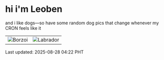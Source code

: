 # hi i'm Leoben

and i like dogs—so have some random dog pics that change whenever my CRON feels like it

|  |  |
|--------|----------|
| ![Borzoi](https://random-dog-vercel.vercel.app/api/random-borzoi?v=1756326175) | ![Labrador](https://random-dog-vercel.vercel.app/api/random-labrador?v=1756326175) |

Last updated: 2025-08-28 04:22 PHT

